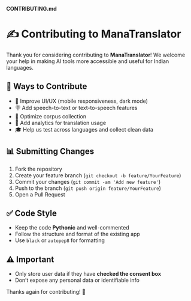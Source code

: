 **CONTRIBUTING.md**

# ✍️ Contributing to ManaTranslator

Thank you for considering contributing to **ManaTranslator**! We welcome your help in making AI tools more accessible and useful for Indian languages.

## 📖 Ways to Contribute

- 🔧 Improve UI/UX (mobile responsiveness, dark mode)
- 🪧 Add speech-to-text or text-to-speech features
- 🔸 Optimize corpus collection
- 📑 Add analytics for translation usage
- 🎓 Help us test across languages and collect clean data

## 📊 Submitting Changes

1. Fork the repository
2. Create your feature branch (`git checkout -b feature/YourFeature`)
3. Commit your changes (`git commit -am 'Add new feature'`)
4. Push to the branch (`git push origin feature/YourFeature`)
5. Open a Pull Request

## ✅ Code Style

- Keep the code **Pythonic** and well-commented
- Follow the structure and format of the existing app
- Use `black` or `autopep8` for formatting

## ⚠️ Important

- Only store user data if they have **checked the consent box**
- Don’t expose any personal data or identifiable info

Thanks again for contributing! 🌟

